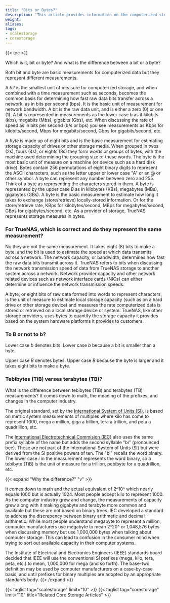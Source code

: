 ```yaml
---
title: "Bits or Bytes?"
description: "This article provides information on the computerized storage measurements, bits and bytes, and how these apply in TrueNAS products."
weight: 
aliases:
tags:
- scalestorage
- corestorage
---
```



{{< toc >}}

Which is it, bit or byte? And what is the difference between a bit or a byte?

Both bit and byte are basic measurements for computerized data but they represent different measurements. 

A *bit* is the smallest unit of measure for computerized storage, and when combined with a time measurement such as seconds, becomes the common basis for determining how fast raw data bits transfer across a network, as in bits per second (bps). 
It is the basic unit of measurement for network bandwidth.
A bit is the raw data unit, and is either a zero (0) or one (1). 
A bit is represented in measurements as the lower case *b* as it kilobits (kbs), megabits (Mbs), gigabits (Gbs), etc. 
When discussing the rate of speed as in bits per second (b/s or bps) you see measurements as Kbps for kilobits/second, Mbps for megabits/second, Gbps for gigabits/second, etc.

A *byte* is made up of eight bits and is the basic measurement for estimating storage capacity of drives or other storage media. 
When grouped in twos (2s), fours (4s), or eights (8s) they form *words* or groups of bytes, with the machine used determining the grouping size of these words. 
The byte is the most basic unit of measure on a machine (or device such as a hard disk drive). 
Bytes contain 256 permutations of eight binary digits to represent the ASCII characters, such as the letter upper or lower case "A" or an @ or other symbol. 
A byte can represent any number between zero and 255. Think of a byte as representing the characters stored in them.
A byte is represented by the upper case *B* as in kilobytes (KBs), megabytes (MBs), gigabytes (GBs).
A byte is the basic measurement to estimate how long it takes to exchange (store/retrieve) locally-stored information. 
Or for the store/retrieve rate, KBps for kilobytes/second, MBps for megabytes/second, GBps for gigabytes/second, etc.
As a provider of storage, TrueNAS represents storage measures in bytes.

### For TrueNAS, which is correct and do they represent the same measurement?

No they are not the same measurement. 
It takes eight (8) bits to make a byte, and the bit is used to estimate the speed at which data transmits across a network. 
The network capacity, or bandwidth, determines how fast the raw data bits transmit across it. 
TrueNAS refers to bits when discussing the network transmission speed of data from TrueNAS storage to another system across a network. 
Network provider capacity and other network related devices such as network interface cards (NICs) can either determine or influence the network transmission speeds.

A byte, or eight bits of raw data formed into words to represent characters, is the unit of measure to estimate local storage capacity (such as on a hard drive or other storage device) and measures the rate computerized data is stored or retrieved on a local storage device or system. 
TrueNAS, like other storage providers, uses bytes to quantify the storage capacity it provides based on the system hardware platforms it provides to customers.

### To B or not to b?

Lower case *b* denotes bits. Lower case *b* because a bit is smaller than a byte.

Upper case *B* denotes bytes. Upper case *B* because the byte is larger and it takes eight bits to make a byte.

### Tebibytes (TiB) verses terabytes (TB)?

What is the difference between tebibytes (TiB) and terabytes (TB) measurements? 
It comes down to math, the meaning of the prefixes, and changes in the computer industry. 

The original standard, set by the [International System of Units (SI)](https://www.nist.gov/pml/owm/metric-si-prefixes), is based on metric system measurements of multiples where kilo has come to represent 1000, mega a million, giga a billion, tera a trillion, and peta a quadrillion, etc. 

The [International Electrotechnical Commision (IEC)](https://physics.nist.gov/cuu/Units/binary.html) also uses the same prefix syllable of the name but adds the second syllable "bi" (pronounced bee). 
These are not part of the International System of Units (SI) but were derived from the SI positive powers of ten. 
The "bi" recalls the word binary. 
The lower case *i* in the measurement represents the word binary, so a tebibyte (TiB) is the unit of measure for a trillion, pebibyte for a quadrillion, etc.

{{< expand "Why the difference?" "v" >}} 

It comes down to math and the actual equivalent of 2^10^ which nearly equals 1000 but is actually 1024. Most people accept kilo to represent 1000. 
As the computer industry grew and change, the measurements of capacity grew along with it making gigabyte and terabyte more common and available but these are not based on binary trees.
IEC developed a standard to address the discrepency between binary arithmetic and decimal arithmetic. 
While most people understand megabyte to represent a million, computer manufacturers use megabyte to mean 2^20^ or 1,048,576 bytes when discussing memory but use 1,000,000 bytes when talking about computer storage. 
This can lead to confusion in the consumer mind when trying to sort out available capacity in their computer systems.

The Institute of Electrical and Electronics Engineers (IEEE) standards board decided that IEEE will use the conventional SI prefixes (mega, kilo, tera, peta, etc.) to mean, 1,000,000 for mega (and so forth). The base-two definition may be used by computer manufacturers on a case-by-case basis, and until prefixes for binary multiples are adopted by an appropriate standards body.
{{< /expand >}}

{{< taglist tag="scalestorage" limit="10" >}}
{{< taglist tag="corestorage" limit="10" title="Related Core Storage Articles" >}}
